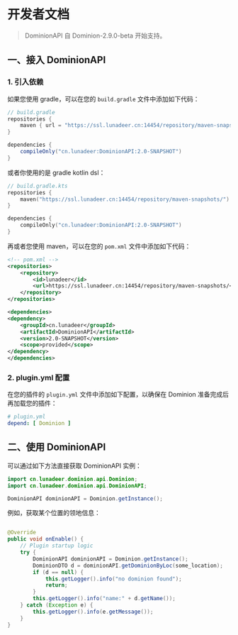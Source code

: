 # 开发者文档

> DominionAPI 自 Dominion-2.9.0-beta 开始支持。

## 一、接入 DominionAPI

### 1. 引入依赖

如果您使用 gradle，可以在您的 `build.gradle` 文件中添加如下代码：

```groovy
// build.gradle
repositories {
    maven { url = "https://ssl.lunadeer.cn:14454/repository/maven-snapshots/" }
}

dependencies {
    compileOnly("cn.lunadeer:DominionAPI:2.0-SNAPSHOT")
}
```

或者你使用的是 gradle kotlin dsl：

```kotlin
// build.gradle.kts
repositories {
    maven("https://ssl.lunadeer.cn:14454/repository/maven-snapshots/")
}

dependencies {
    compileOnly("cn.lunadeer:DominionAPI:2.0-SNAPSHOT")
}
```

再或者您使用 maven，可以在您的 `pom.xml` 文件中添加如下代码：

```xml
<!-- pom.xml -->
<repositories>
    <repository>
        <id>lunadeer</id>
        <url>https://ssl.lunadeer.cn:14454/repository/maven-snapshots/</url>
    </repository>
</repositories>

<dependencies>
<dependency>
    <groupId>cn.lunadeer</groupId>
    <artifactId>DominionAPI</artifactId>
    <version>2.0-SNAPSHOT</version>
    <scope>provided</scope>
</dependency>
</dependencies>
```

### 2. plugin.yml 配置

在您的插件的 `plugin.yml` 文件中添加如下配置，以确保在 Dominion 准备完成后再加载您的插件：

```yaml
# plugin.yml
depend: [ Dominion ]
```

## 二、使用 DominionAPI

可以通过如下方法直接获取 DominionAPI 实例：

```java
import cn.lunadeer.dominion.api.Dominion;
import cn.lunadeer.dominion.api.DominionAPI;

DominionAPI dominionAPI = Dominion.getInstance();
```

例如，获取某个位置的领地信息：

```java

@Override
public void onEnable() {
    // Plugin startup logic
    try {
        DominionAPI dominionAPI = Dominion.getInstance();
        DominionDTO d = dominionAPI.getDominionByLoc(some_location);
        if (d == null) {
            this.getLogger().info("no dominion found");
            return;
        }
        this.getLogger().info("name:" + d.getName());
    } catch (Exception e) {
        this.getLogger().info(e.getMessage());
    }
}
```
